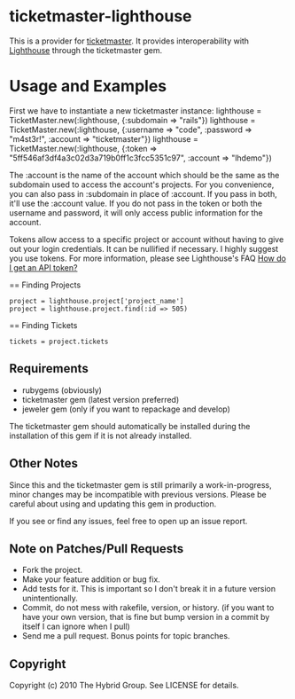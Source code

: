 # ticketmaster-lighthouse

This is a provider for [ticketmaster](http://ticketrb.com). It provides interoperability with [Lighthouse](http://www.lighthouseapp.com/) through the ticketmaster gem.

# Usage and Examples

First we have to instantiate a new ticketmaster instance:
    lighthouse = TicketMaster.new(:lighthouse, {:subdomain => "rails"})
    lighthouse = TicketMaster.new(:lighthouse, {:username => "code", :password => "m4st3r!", :account => "ticketmaster"})
    lighthouse = TicketMaster.new(:lighthouse, {:token => "5ff546af3df4a3c02d3a719b0ff1c3fcc5351c97", :account => "lhdemo"})

The :account is the name of the account which should be the same as the subdomain used to access the account's projects. For you convenience, you can also pass in :subdomain in place of :account. If you pass in both, it'll use the :account value. If you do not pass in the token or both the username and password, it will only access public information for the account.

Tokens allow access to a specific project or account without having to give out your login credentials. It can be nullified if necessary. I highly suggest you use tokens. For more information, please see Lighthouse's FAQ [How do I get an API token?](http://help.lighthouseapp.com/faqs/api/how-do-i-get-an-api-token)

== Finding Projects

    project = lighthouse.project['project_name']
    project = lighthouse.project.find(:id => 505)

== Finding Tickets

    tickets = project.tickets
    

## Requirements

* rubygems (obviously)
* ticketmaster gem (latest version preferred)
* jeweler gem (only if you want to repackage and develop)

The ticketmaster gem should automatically be installed during the installation of this gem if it is not already installed.

## Other Notes

Since this and the ticketmaster gem is still primarily a work-in-progress, minor changes may be incompatible with previous versions. Please be careful about using and updating this gem in production.

If you see or find any issues, feel free to open up an issue report.


## Note on Patches/Pull Requests
 
* Fork the project.
* Make your feature addition or bug fix.
* Add tests for it. This is important so I don't break it in a
  future version unintentionally.
* Commit, do not mess with rakefile, version, or history.
  (if you want to have your own version, that is fine but bump version in a commit by itself I can ignore when I pull)
* Send me a pull request. Bonus points for topic branches.

## Copyright

Copyright (c) 2010 The Hybrid Group. See LICENSE for details.
